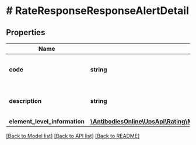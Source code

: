 # # RateResponseResponseAlertDetail

## Properties

Name | Type | Description | Notes
------------ | ------------- | ------------- | -------------
**code** | **string** | Warning code returned by the system. |
**description** | **string** | Warning messages returned by the system. |
**element_level_information** | [**\AntibodiesOnline\UpsApi\Rating\Model\AlertDetailElementLevelInformation**](AlertDetailElementLevelInformation.md) |  | [optional]

[[Back to Model list]](../../README.md#models) [[Back to API list]](../../README.md#endpoints) [[Back to README]](../../README.md)
